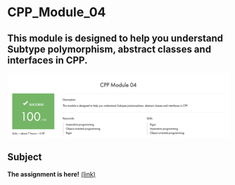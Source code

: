 # CPP_Module_04
## This module is designed to help you understand Subtype polymorphism, abstract classes and interfaces in CPP.
![image](includes/result.png)
## Subject
**The assignment is here!** [(link)](https://github.com/AtaullinShamil/42-CPP_Module/blob/main/CPP_Module_04/includes/cpp_04.pdf)
